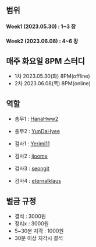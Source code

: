 
## 범위
#### Week1 (2023.05.30) : 1~3 장 
#### Week2 (2023.06.08) : 4~6 장 


## 매주 화요일 8PM 스터디
- 1차 2023.05.30(화) 8PM(offline)
- 2차 2023.06.08(목) 8PM(online) 

## 역할
- 총무1 : [HanaHww2](https://github.com/HanaHww2)
- 총무2 : [YunDaHyee](https://github.com/YunDaHyee)


- 검사1 : [Yerimi11](https://github.com/Yerimi11)
- 검사2 : [jioome](https://github.com/jioome)
- 검사3 : [seongit](https://github.com/seongit)
- 검사4 : [eternalklaus](https://github.com/eternalklaus)
## 벌금 규정
- 결석 : 3000원
- 정리x : 3000원
- 5~30분 지각 : 1000원
- 30분 이상 지각시 결석

